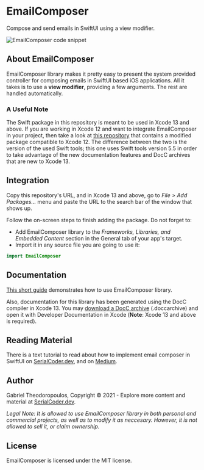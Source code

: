 # EmailComposer

Compose and send emails in SwiftUI using a view modifier.

![EmailComposer code snippet](https://serialcoder.dev/misc/github_images/emailComposer.png)

## About EmailComposer

EmailComposer library makes it pretty easy to present the system provided controller for composing emails in SwiftUI based iOS applications. All it takes is to use a **view modifier**, providing a few arguments. The rest are handled automatically.


### A Useful Note

The Swift package in this repository is meant to be used in Xcode 13 and above. If you are working in Xcode 12 and want to integrate EmailComposer in your project, then take a look at [this repository](https://github.com/gabrieltheodoropoulos/EmailComposer-Xcode12.git) that contains a modified package compatible to Xcode 12. The difference between the two is the version of the used Swift tools; this one uses Swift tools version 5.5 in order to take advantage of the new documentation features and DocC archives that are new to Xcode 13. 

## Integration

Copy this repository's URL, and in Xcode 13 and above, go to *File > Add Packages...* menu and paste the URL to the search bar of the window that shows up.

Follow the on-screen steps to finish adding the package. Do not forget to:

- Add EmailComposer library to the *Frameworks, Libraries, and Embedded Content* section in the General tab of your app's target.
- Import it in any source file you are going to use it:

```swift
import EmailComposer
```

## Documentation

[This short guide](https://github.com/gabrieltheodoropoulos/EmailComposer/wiki) demonstrates how to use EmailComposer library.

Also, documentation for this library has been generated using the DocC compiler in Xcode 13. You may [download a DocC archive](https://serialcoder.dev/downloads/documentation/emailcomposer-library/EmailComposer.doccarchive.zip) (.doccarchive) and open it with Developer Documentation in Xcode (**Note**: Xcode 13 and above is required).

## Reading Material

There is a text tutorial to read about how to implement email composer in SwiftUI on [SerialCoder.dev](https://serialcoder.dev/text-tutorials/swiftui/composing-emails-in-swiftui-using-a-view-modifier/), and on [Medium](https://gabth.medium.com/composing-emails-in-swiftui-using-a-view-modifier-a764a981080a).

## Author

Gabriel Theodoropoulos, Copyright © 2021 - Explore more content and material at [SerialCoder.dev](https://serialcoder.dev).

*Legal Note:
It is allowed to use EmailComposer library in both personal and commercial projects, as well as to modify it as neccesary. However, it is not allowed to sell it, or claim ownership.*

## License

EmailComposer is licensed under the MIT license.
